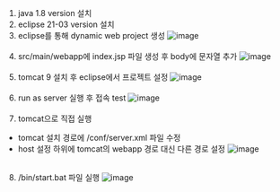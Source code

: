 1. java 1.8 version 설치
2. eclipse 21-03 version 설치
3. eclipse를 통해 dynamic web project 생성
![image](https://github.com/jaemok0514/project/assets/94815900/77e7f1e4-4695-4544-bbc6-fdfaecb95b65) <br /><br />
4. src/main/webapp에 index.jsp 파일 생성 후 body에 문자열 추가
![image](https://github.com/jaemok0514/project/assets/94815900/77e34c3b-f527-430f-ad33-49c2cf864bb1) <br /><br />
5. tomcat 9 설치 후 eclipse에서 프로젝트 설정
![image](https://github.com/jaemok0514/project/assets/94815900/dcf11c43-8b70-433e-ae94-190a334877a9) <br /><br />
6. run as server 실행 후 접속 test
![image](https://github.com/jaemok0514/project/assets/94815900/3f031db4-ce3c-4780-b3e4-0dd92c54d99b) <br /><br />
7. tomcat으로 직접 실행
- tomcat 설치 경로에 /conf/server.xml 파일 수정
- host 설정 하위에 tomcat의 webapp 경로 대신 다른 경로 설정
![image](https://github.com/jaemok0514/project/assets/94815900/7d30c8c4-31d2-46fe-a55a-6040ad63a132) <br /><br />
8. /bin/start.bat 파일 실행
![image](https://github.com/jaemok0514/project/assets/94815900/e963d911-ca84-42f9-8500-48d5b70300a2) <br /><br />
